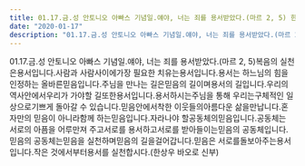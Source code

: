 ```yaml
---
title: 01.17.금.성 안토니오 아빠스 기념일.얘야, 너는 죄를 용서받았다.(마르 2, 5) 한상우 바오로 신부 
date: "2020-01-17"
description: "01.17.금.성 안토니오 아빠스 기념일.얘야, 너는 죄를 용서받았다.(마르 2, 5) 한상우 바오로 신부 "
---
```


 01.17.금.성 안토니오 아빠스 기념일.얘야, 너는 죄를 용서받았다.(마르 2, 5)복음의 실천은용서입니다.사람과 사람사이에가장 필요한 치유는용서입니다.용서는 하느님의 힘을 인정하는 올바른믿음입니다.주님을 만나는 길은믿음의 길이며용서의 길입니다.우리의 역사안에서우리가 가야할 길또한용서입니다.용서하시는주님을 통해 우리는구체적인 일상으로기쁘게 돌아갈 수 있습니다.믿음안에서착한 이웃들의아름다운 삶을만납니다.혼자만의 믿음이 아니라함께 하는믿음입니다.자라나야 할공동체의믿음입니다.공동체는 서로의 아픔을 어루만져 주고서로를 용서하고서로를 받아들이는믿음의 공동체입니다.믿음의 공동체는믿음을 실천하며믿음의 길을걸어갑니다.믿음은 서로를돌보아주는용서입니다.작은 것에서부터용서를 실천합시다.(한상우 바오로 신부)